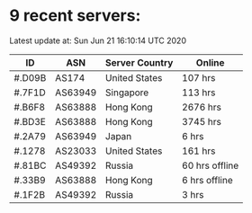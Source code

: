 # 9 recent servers:

Latest update at: Sun Jun 21 16:10:14 UTC 2020

| ID | ASN | Server Country | Online |
| -- | --- | -------------- | ------ |
| #.D09B | AS174 | United States | 107 hrs |
| #.7F1D | AS63949 | Singapore | 113 hrs |
| #.B6F8 | AS63888 | Hong Kong | 2676 hrs |
| #.BD3E | AS63888 | Hong Kong | 3745 hrs |
| #.2A79 | AS63949 | Japan | 6 hrs |
| #.1278 | AS23033 | United States | 161 hrs |
| #.81BC | AS49392 | Russia | 60 hrs offline |
| #.33B9 | AS63888 | Hong Kong | 6 hrs offline |
| #.1F2B | AS49392 | Russia | 3 hrs |

